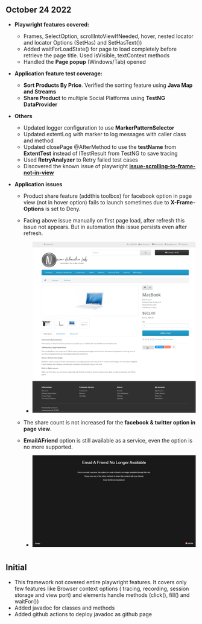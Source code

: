 ## October 24 2022

- **Playwright features covered:**
  - Frames, SelectOption, scrollIntoViewIfNeeded, hover, nested locator and locator Options (SetHas) and SetHasText())
  - Added waitForLoadState() for page to load completely before retrieve the page title. Used isVisible, textContext methods
  - Handled the **Page popup** (Windows/Tab) opened

- **Application feature test coverage:**
  - **Sort Products By Price**. Verified the sorting feature using **Java Map and Streams**
  - **Share Product** to multiple Social Platforms using **TestNG DataProvider**

- **Others**
  - Updated logger configuration to use **MarkerPatternSelector**
  - Updated extentLog with marker to log messages with caller class and method
  - Updated closePage @AfterMethod to use the **testName** from **ExtentTest** instead of ITestResult from TestNG to save tracing
  - Used **RetryAnalyzer** to Retry failed test cases
  - Discovered the known issue of playwright **[issue-scrolling-to-frame-not-in-view](https://github.com/microsoft/playwright/issues/3166)**
  
- **Application issues**
    -  Product share feature (addthis toolbox) for facebook option in page view (not in hover option) fails to launch sometimes due to **X-Frame-Options** is set to Deny.
    -  Facing above issue manually on first page load, after refresh this issue not appears. But in automation this issue persists even after refresh.

       -  ![FaceBookXFrameOptions](./readme-screenshots/FaceBookXFrameOptions.png)
  
    -  The share count is not increased for the **facebook & twitter option in page view**.
    -  **EmailAFriend** option is still available as a service, even the option is no more supported.
  
       -  ![EmailAFriend](./readme-screenshots/EmailAFriend.png)


#
## Initial 
 - This framework not covered entire playwright features. It covers only few features like Browser context options ( tracing, recording, session storage and view port) and elements handle methods (click(), fill() and waitFor())
 - Added javadoc for classes and methods
 - Added github actions to deploy javadoc as github page  